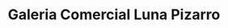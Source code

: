 ---
title: "Galeria Comercial Luna Pizarro"
url: /lima/galeria-comercial-luna-pizarro/
shop: centro comercial
---